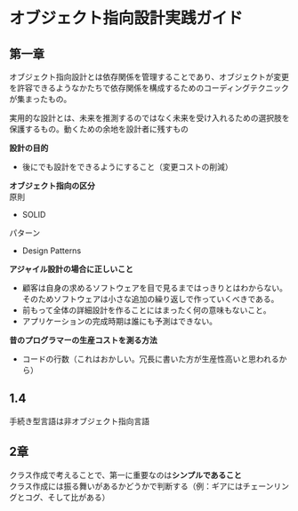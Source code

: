 # オブジェクト指向設計実践ガイド

## 第一章

オブジェクト指向設計とは依存関係を管理することであり、オブジェクトが変更を許容できるようなかたちで依存関係を構成するためのコーディングテクニックが集まったもの。

実用的な設計とは、未来を推測するのではなく未来を受け入れるための選択肢を保護するもの。動くための余地を設計者に残すもの

**設計の目的**  

- 後にでも設計をできるようにすること（変更コストの削減）

**オブジェクト指向の区分**  
原則

- SOLID

パターン

- Design Patterns

**アジャイル設計の場合に正しいこと**  

- 顧客は自身の求めるソフトウェアを目で見るまではっきりとはわからない。そのためソフトウェアは小さな追加の繰り返しで作っていくべきである。
- 前もって全体の詳細設計を作ることにはまったく何の意味もないこと。
- アプリケーションの完成時期は誰にも予測はできない。

**昔のプログラマーの生産コストを測る方法**

- コードの行数（これはおかしい。冗長に書いた方が生産性高いと思われるから）

## 1.4

手続き型言語は非オブジェクト指向言語

## 2章

クラス作成で考えることで、第一に重要なのは**シンプルであること**  
クラス作成には振る舞いがあるかどうかで判断する（例：ギアにはチェーンリングとコグ、そして比がある）
